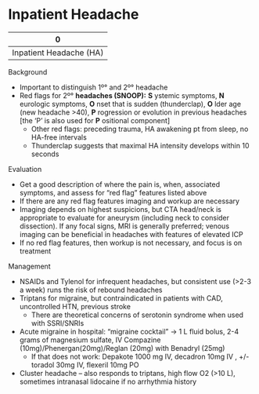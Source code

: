 # Inpatient Headache

| 0                       |
|-------------------------|
| Inpatient Headache (HA) |

Background

-   Important to distinguish 1º° and 2º° headache
-   Red flags for
    2º° **headaches (SNOOP):** **S** ystemic symptoms, **N** eurologic
    symptoms, **O** nset that is sudden (thunderclap), **O** lder age
    (new headache >40), **P** rogression or evolution in previous
    headaches \[the ‘P’ is also used for **P** ositional component\]
    -   Other red flags: preceding trauma, HA awakening pt from sleep,
        no HA-free intervals
    -   Thunderclap suggests that maximal HA intensity develops within
        10 seconds

Evaluation

-   Get a good description of where the pain is, when, associated
    symptoms, and assess for “red flag” features listed above
-   If there are any red flag features imaging and workup are necessary
-   Imaging depends on highest suspicions, but CTA head/neck is
    appropriate to evaluate for aneurysm (including neck to consider
    dissection). If any focal signs, MRI is generally preferred; venous
    imaging can be beneficial in headaches with features of elevated ICP
-   If no red flag features, then workup is not necessary, and focus is
    on treatment

Management

-   NSAIDs and Tylenol for infrequent headaches, but consistent use
    (>2-3 a week) runs the risk of rebound headaches
-   Triptans for migraine, but contraindicated in patients with CAD,
    uncontrolled HTN, previous stroke
    -   There are theoretical concerns of serotonin syndrome when used
        with SSRI/SNRIs
-   Acute migraine in hospital: “migraine cocktail” -> 1 L fluid bolus,
    2-4 grams of magnesium sulfate, IV Compazine
    (10mg)/Phenergan(20mg)/Reglan (20mg) with Benadryl (25mg)
    -   If that does not work: Depakote 1000 mg IV, decadron 10mg IV ,
        +/- toradol 30mg IV, flexeril 10mg PO
-   Cluster headache – also responds to triptans, high flow O2 (>10 L),
    sometimes intranasal lidocaine if no arrhythmia history
